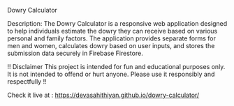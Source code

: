 Dowry Calculator

Description: 
The Dowry Calculator is a responsive web application designed to help individuals estimate the dowry they can receive based on various personal and family factors. The application provides separate forms for men and women, calculates dowry based on user inputs, and stores the submission data securely in Firebase Firestore.

 !! Disclaimer
This project is intended for fun and educational purposes only. It is not intended to offend or hurt anyone. Please use it responsibly and respectfully !!


Check it live at : https://devasahithiyan.github.io/dowry-calculator/
